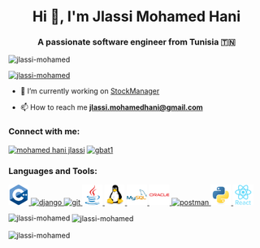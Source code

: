 <h1 align="center">Hi 👋, I'm Jlassi Mohamed Hani</h1>
<h3 align="center">A passionate software engineer from Tunisia 🇹🇳</h3>

<p align="left"> <img src="https://komarev.com/ghpvc/?username=jlassi-mohamed&label=Profile%20views&color=0e75b6&style=flat" alt="jlassi-mohamed" /> </p>

<p align="left"> <a href="https://github.com/ryo-ma/github-profile-trophy"><img src="https://github-profile-trophy.vercel.app/?username=jlassi-mohamed" alt="jlassi-mohamed" /></a> </p>

- 🔭 I’m currently working on [StockManager](https://github.com/Jlassi-Mohamed/StockManager)

- 📫 How to reach me **jlassi.mohamedhani@gmail.com**

<h3 align="left">Connect with me:</h3>
<p align="left">
<a href="https://www.linkedin.com/in/mohamed-hani-jlassi/" target="blanks"><img align="center" src="https://raw.githubusercontent.com/rahuldkjain/github-profile-readme-generator/master/src/images/icons/Social/linked-in-alt.svg" alt="mohamed hani jlassi" height="30" width="40" /></a>
<a href="https://leetcode.com/u/Gbat1/" target="blanks"><img align="center" src="https://raw.githubusercontent.com/rahuldkjain/github-profile-readme-generator/master/src/images/icons/Social/leet-code.svg" alt="gbat1" height="30" width="40" /></a>
</p>

<h3 align="left">Languages and Tools:</h3>
<p align="left"> <a href="https://www.w3schools.com/cpp/" target="_blank" rel="noreferrer"> <img src="https://raw.githubusercontent.com/devicons/devicon/master/icons/cplusplus/cplusplus-original.svg" alt="cplusplus" width="40" height="40"/> </a> <a href="https://www.djangoproject.com/" target="_blank" rel="noreferrer"> <img src="https://cdn.worldvectorlogo.com/logos/django.svg" alt="django" width="40" height="40"/> </a> <a href="https://git-scm.com/" target="_blank" rel="noreferrer"> <img src="https://www.vectorlogo.zone/logos/git-scm/git-scm-icon.svg" alt="git" width="40" height="40"/> </a> <a href="https://www.java.com" target="_blank" rel="noreferrer"> <img src="https://raw.githubusercontent.com/devicons/devicon/master/icons/java/java-original.svg" alt="java" width="40" height="40"/> </a> <a href="https://www.linux.org/" target="_blank" rel="noreferrer"> <img src="https://raw.githubusercontent.com/devicons/devicon/master/icons/linux/linux-original.svg" alt="linux" width="40" height="40"/> </a> <a href="https://www.mysql.com/" target="_blank" rel="noreferrer"> <img src="https://raw.githubusercontent.com/devicons/devicon/master/icons/mysql/mysql-original-wordmark.svg" alt="mysql" width="40" height="40"/> </a> <a href="https://www.oracle.com/" target="_blank" rel="noreferrer"> <img src="https://raw.githubusercontent.com/devicons/devicon/master/icons/oracle/oracle-original.svg" alt="oracle" width="40" height="40"/> </a> <a href="https://postman.com" target="_blank" rel="noreferrer"> <img src="https://www.vectorlogo.zone/logos/getpostman/getpostman-icon.svg" alt="postman" width="40" height="40"/> </a> <a href="https://www.python.org" target="_blank" rel="noreferrer"> <img src="https://raw.githubusercontent.com/devicons/devicon/master/icons/python/python-original.svg" alt="python" width="40" height="40"/> </a> <a href="https://reactjs.org/" target="_blank" rel="noreferrer"> <img src="https://raw.githubusercontent.com/devicons/devicon/master/icons/react/react-original-wordmark.svg" alt="react" width="40" height="40"/> </a> </p>

<p><img align="left" src="https://github-readme-stats.vercel.app/api/top-langs?username=jlassi-mohamed&show_icons=true&locale=en&layout=compact" alt="jlassi-mohamed" /></p>

<p>&nbsp;<img align="center" src="https://github-readme-stats.vercel.app/api?username=jlassi-mohamed&show_icons=true&locale=en" alt="jlassi-mohamed" /></p>

<p><img align="center" src="https://github-readme-streak-stats.herokuapp.com/?user=jlassi-mohamed&" alt="jlassi-mohamed" /></p>
